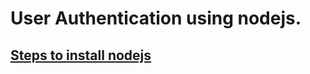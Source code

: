  # User Authentication using nodejs.


## [Steps to install nodejs](https://nodejs.org/en/download/)




   
